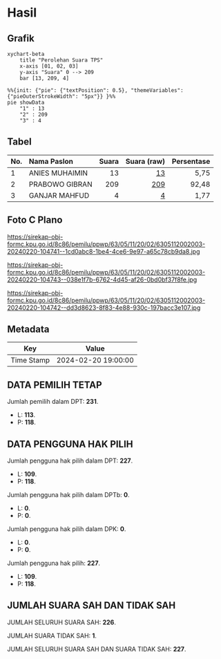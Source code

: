 # Hasil

## Grafik

```mermaid
xychart-beta
    title "Perolehan Suara TPS"
    x-axis [01, 02, 03]
    y-axis "Suara" 0 --> 209
    bar [13, 209, 4]
```

```mermaid
%%{init: {"pie": {"textPosition": 0.5}, "themeVariables": {"pieOuterStrokeWidth": "5px"}} }%%
pie showData
    "1" : 13
    "2" : 209
    "3" : 4
```

## Tabel

| No. | Nama Paslon    | Suara | Suara (raw) | Persentase |
|:--- |:-------------- | -----:| -----------:| ----------:|
| 1   | ANIES MUHAIMIN | 13    | [13][p-1]   | 5,75       |
| 2   | PRABOWO GIBRAN | 209   | [209][p-2]  | 92,48      |
| 3   | GANJAR MAHFUD  | 4     | [4][p-3]    | 1,77       |


[p-1]: https://github.com/gigit-pemilu/pemilu-2024-63-kalimantan-selatan/blob/main/pilpres/hitung-suara/sub/63-kalimantan-selatan/sub/05-tapin/sub/11-salam-babaris/sub/2002-suato-lama/sub/003-tps/sub/paslon-1.txt
[p-2]: https://github.com/gigit-pemilu/pemilu-2024-63-kalimantan-selatan/blob/main/pilpres/hitung-suara/sub/63-kalimantan-selatan/sub/05-tapin/sub/11-salam-babaris/sub/2002-suato-lama/sub/003-tps/sub/paslon-2.txt
[p-3]: https://github.com/gigit-pemilu/pemilu-2024-63-kalimantan-selatan/blob/main/pilpres/hitung-suara/sub/63-kalimantan-selatan/sub/05-tapin/sub/11-salam-babaris/sub/2002-suato-lama/sub/003-tps/sub/paslon-3.txt

## Foto C Plano

https://sirekap-obj-formc.kpu.go.id/8c86/pemilu/ppwp/63/05/11/20/02/6305112002003-20240220-104741--1cd0abc8-1be4-4ce6-9e97-a65c78cb9da8.jpg

https://sirekap-obj-formc.kpu.go.id/8c86/pemilu/ppwp/63/05/11/20/02/6305112002003-20240220-104743--038e1f7b-6762-4d45-af26-0bd0bf37f8fe.jpg

https://sirekap-obj-formc.kpu.go.id/8c86/pemilu/ppwp/63/05/11/20/02/6305112002003-20240220-104742--dd3d8623-8f83-4e88-930c-197bacc3e107.jpg


## Metadata

| Key        | Value               |
| ---------- | ------------------- |
| Time Stamp | 2024-02-20 19:00:00 |


## DATA PEMILIH TETAP

Jumlah pemilih dalam DPT: **231**.
 * L: **113**.
 * P: **118**.

## DATA PENGGUNA HAK PILIH

Jumlah pengguna hak pilih dalam DPT: **227**.
 * L: **109**.
 * P: **118**.

Jumlah pengguna hak pilih dalam DPTb: **0**.
 * L: **0**.
 * P: **0**.

Jumlah pengguna hak pilih dalam DPK: **0**.
 * L: **0**.
 * P: **0**.

Jumlah pengguna hak pilih: **227**.
 * L: **109**.
 * P: **118**.

## JUMLAH SUARA SAH DAN TIDAK SAH

JUMLAH SELURUH SUARA SAH: **226**.

JUMLAH SUARA TIDAK SAH: **1**.

JUMLAH SELURUH SUARA SAH DAN SUARA TIDAK SAH: **227**.


